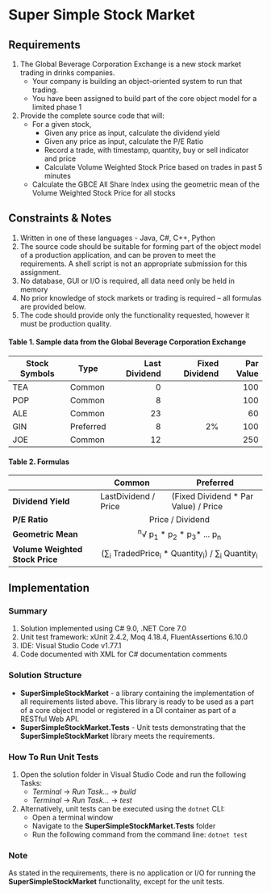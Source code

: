 # Super Simple Stock Market
## Requirements
1. The Global Beverage Corporation Exchange is a new stock market trading in drinks companies.
   * Your company is building an object-oriented system to run that trading.
   * You have been assigned to build part of the core object model for a limited phase 1
2. Provide the complete source code that will:
   * For a given stock,
     * Given any price as input, calculate the dividend yield
     * Given any price as input,  calculate the P/E Ratio
     * Record a trade, with timestamp, quantity, buy or sell indicator and price
     * Calculate Volume Weighted Stock Price based on trades in past 5 minutes
   * Calculate the GBCE All Share Index using the geometric mean of the Volume Weighted Stock Price for all stocks
## Constraints & Notes
1. Written in one of these languages - Java, C#, C++, Python
2. The source code should be suitable for forming part of the object model of a production application, and can be proven to meet the requirements. A shell script is not an appropriate submission for this assignment.
3. No database, GUI or I/O is required, all data need only be held in memory
4. No prior knowledge of stock markets or trading is required – all formulas are provided below.
5. The code should provide only the functionality requested, however it must be production quality.
#### Table 1. Sample data from the Global Beverage Corporation Exchange

| Stock Symbols | Type      | Last Dividend | Fixed Dividend | Par Value |
| ------------- | --------- | -------------:| --------------:| ---------:|
| TEA           | Common    | 0             |                | 100       |
| POP           | Common    | 8             |                | 100       |
| ALE           | Common    | 23            |                | 60        |
| GIN           | Preferred | 8             | 2%             | 100       |
| JOE           | Common    | 12            |                | 250       |
#### Table 2. Formulas
<table>
  <thead>
    <tr>
      <th>&nbsp;</th>
      <th>Common</th>
      <th>Preferred</th>
    </tr>
  </thead>
  <tbody>
    <tr>
      <td><strong>Dividend Yield</strong></td>
      <td>LastDividend / Price</td>
      <td>(Fixed Dividend * Par Value) / Price</td>
    </tr>
    <tr>
      <td><strong>P/E Ratio</strong></td>
      <td colspan="2" align="center">Price / Dividend</td>
    </tr>
    <tr>
      <td><strong>Geometric Mean</strong></td>
      <td colspan="2" align="center"><sup>n</sup>&radic; p<sub>1</sub> * p<sub>2</sub> * p<sub>3</sub>* ... p<sub>n</sub></td>
    </tr>
    <tr>
      <td><strong>Volume Weighted Stock Price</strong></td>
      <td colspan="2" align="center">(&sum;<sub>i</sub> TradedPrice<sub>i</sub> * Quantity<sub>i</sub>) / &sum;<sub>i</sub> Quantity<sub>i</sub></td>
    </tr>
  </tbody>
</table>

## Implementation
### Summary
1. Solution implemented using C# 9.0, .NET Core 7.0
2. Unit test framework: xUnit 2.4.2, Moq 4.18.4, FluentAssertions 6.10.0
3. IDE: Visual Studio Code v1.77.1
4. Code documented with XML for C# documentation comments
### Solution Structure
- __SuperSimpleStockMarket__ - a library containing the implementation of all requirements listed above. This library is ready to be used as a part of a core object model or registered in a DI container as part of a RESTful Web API.
- __SuperSimpleStockMarket.Tests__ - Unit tests demonstrating that the __SuperSimpleStockMarket__ library meets the requirements.
### How To Run Unit Tests
1. Open the solution folder in Visual Studio Code and run the following Tasks:
   - _Terminal_ -> _Run Task..._ -> _build_
   - _Terminal_ -> _Run Task..._ -> _test_
2. Alternatively, unit tests can be executed using the `dotnet` CLI:
   - Open a terminal window
   - Navigate to the __SuperSimpleStockMarket.Tests__ folder
   - Run the following command from the command line: `dotnet test`
### Note
As stated in the requirements, there is no application or I/O for running the __SuperSimpleStockMarket__ functionality, except for the unit tests.